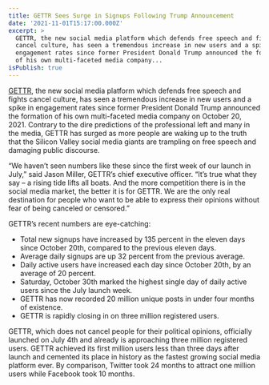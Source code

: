 ```yaml
---
title: GETTR Sees Surge in Signups Following Trump Announcement
date: '2021-11-01T15:17:00.000Z'
excerpt: >
  GETTR, the new social media platform which defends free speech and fights
  cancel culture, has seen a tremendous increase in new users and a spike in
  engagement rates since former President Donald Trump announced the formation
  of his own multi-faceted media company...
isPublish: true
---
```


[GETTR](http://www.gettr.com/), the new social media platform which defends free speech and fights cancel culture, has seen a tremendous increase in new users and a spike in engagement rates since former President Donald Trump announced the formation of his own multi-faceted media company on October 20, 2021. Contrary to the dire predictions of the professional left and many in the media, GETTR has surged as more people are waking up to the truth that the Silicon Valley social media giants are trampling on free speech and damaging public discourse.

“We haven’t seen numbers like these since the first week of our launch in July,” said Jason Miller, GETTR’s chief executive officer. “It’s true what they say – a rising tide lifts all boats. And the more competition there is in the social media market, the better it is for GETTR. We are the only real destination for people who want to be able to express their opinions without fear of being canceled or censored.”

GETTR’s recent numbers are eye-catching:

* Total new signups have increased by 135 percent in the eleven days since October 20th, compared to the previous eleven days.
* Average daily signups are up 32 percent from the previous average.
* Daily active users have increased each day since October 20th, by an average of 20 percent.
* Saturday, October 30th marked the highest single day of daily active users since the July launch week.
* GETTR has now recorded 20 million unique posts in under four months of existence.
* GETTR is rapidly closing in on three million registered users.

GETTR, which does not cancel people for their political opinions, officially launched on July 4th and already is approaching three million registered users. GETTR achieved its first million users less than three days after launch and cemented its place in history as the fastest growing social media platform ever. By comparison, Twitter took 24 months to attract one million users while Facebook took 10 months.
